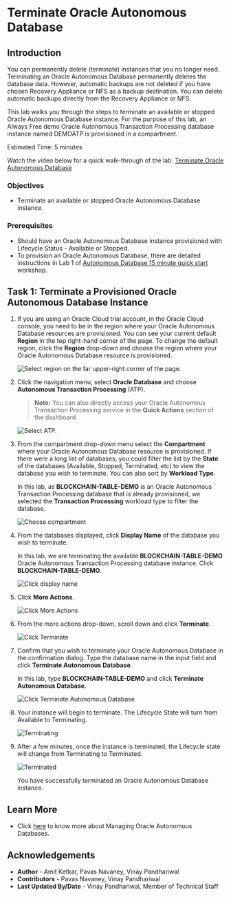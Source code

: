# Terminate Oracle Autonomous Database

## Introduction

You can permanently delete (terminate) instances that you no longer need. Terminating an Oracle Autonomous Database permanently deletes the database data. However, automatic backups are not deleted if you have chosen Recovery Appliance or NFS as a backup destination. You can delete automatic backups directly from the Recovery Appliance or NFS.

This lab walks you through the steps to terminate an available or stopped Oracle Autonomous Database instance. For the purpose of this lab, an Always Free demo Oracle Autonomous Transaction Processing database instance named DEMOATP is provisioned in a compartment.

Estimated Time: 5 minutes

Watch the video below for a quick walk-through of the lab.
[Terminate Oracle Autonomous Database](videohub:)

### Objectives

- Terminate an available or stopped Oracle Autonomous Database instance.

### Prerequisites

- Should have an Oracle Autonomous Database instance provisioned with Lifecycle Status - Available or Stopped.
- To provision an Oracle Autonomous Database, there are detailed instructions in Lab 1 of [Autonomous Database 15 minute quick start](https://livelabs.oracle.com/pls/apex/dbpm/r/livelabs/view-workshop?wid=928) workshop.

## Task 1: Terminate a Provisioned Oracle Autonomous Database Instance

1. If you are using an Oracle Cloud trial account, in the Oracle Cloud console, you need to be in the region where your Oracle Autonomous Database resources are provisioned. You can see your current default **Region** in the top right-hand corner of the page. To change the default region, click the **Region** drop-down and choose the region where your Oracle Autonomous Database resource is provisioned.

    ![Select region on the far upper-right corner of the page.](./images/lab5-task1-1.png " ")

2. Click the navigation menu, select **Oracle Database** and choose **Autonomous Transaction Processing** (ATP).

    >**Note:** You can also directly access your Oracle Autonomous Transaction Processing service in the **Quick Actions** section of the dashboard.

    ![Select ATP.](./images/lab5-task1-2.png " ")

3. From the compartment drop-down menu select the **Compartment** where your Oracle Autonomous Database resource is provisioned. If there were a long list of databases, you could filter the list by the **State** of the databases (Available, Stopped, Terminated, etc) to view the database you wish to terminate. You can also sort by **Workload Type**.

    In this lab, as **BLOCKCHAIN-TABLE-DEMO** is an Oracle Autonomous Transaction Processing database that is already provisioned, we selected the **Transaction Processing** workload type to filter the database.

    ![Choose compartment](./images/lab5-task1-3.png " ")

4. From the databases displayed, click **Display Name** of the database you wish to terminate.

    In this lab, we are terminating the available **BLOCKCHAIN-TABLE-DEMO** Oracle Autonomous Transaction Processing database instance. Click **BLOCKCHAIN-TABLE-DEMO**.

    ![Click display name](./images/lab5-task1-4.png " ")

5. Click **More Actions**.

    ![Click More Actions](./images/lab5-task1-5.png " ")

6. From the more actions drop-down, scroll down and click **Terminate**.

    ![Click Terminate](./images/lab5-task1-6.png " ")

7. Confirm that you wish to terminate your Oracle Autonomous Database in the confirmation dialog. Type the database name in the input field and click **Terminate Autonomous Database**.

    In this lab, type **BLOCKCHAIN-TABLE-DEMO** and click **Terminate Autonomous Database**.

    ![Click Terminate Autonomous Database](./images/lab5-task1-7.png " ")

8.  Your instance will begin to terminate. The Lifecycle State will turn from Available to Terminating.

    ![Terminating](./images/lab5-task1-8.png " ")

9. After a few minutes, once the instance is terminated, the Lifecycle state will change from Terminating to Terminated.

    ![Terminated](./images/lab5-task1-9.png " ")

    You have successfully terminated an Oracle Autonomous Database instance.

## Learn More

* Click [here](https://docs.oracle.com/en-us/iaas/exadata/doc/eccmanagingadbs.html#GUID-A00BC3BB-3AE6-4FBF-AEAF-2D9C14CD1D9A) to know more about Managing Oracle Autonomous Databases.

## Acknowledgements

* **Author** - Amit Ketkar, Pavas Navaney, Vinay Pandhariwal
* **Contributors** - Pavas Navaney, Vinay Pandhariwal 
* **Last Updated By/Date** - Vinay Pandhariwal, Member of Technical Staff